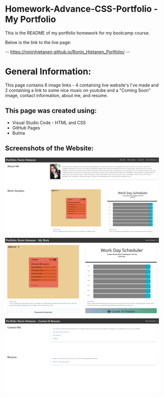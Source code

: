 # Homework-Advance-CSS-Portfolio - My Portfolio
This is the README of my portfolio homework for my bootcamp course.

Below is the link to the live page:

-- https://roninhietanen.github.io/Ronin_Hietanen_Portfolio/ --

# General Information:

This page contains 6 image links - 4 containing live website's I've made and 2 containing a link to some nice music on youtube and a "Coming Soon" image, contact information, about me, and resume.

## This page was created using:
- Visual Studio Code - HTML and CSS
- GitHub Pages
- Bulma

## Screenshots of the Website:

![Loading Page](/assets/other/profolioscreenshot.PNG?raw=true "Loading Page")

![My Work Page](/assets/other/profolioscreenshot2.PNG?raw=true "My Work Page")

![Contacts and Resume Page](/assets/other/profolioscreenshot3.PNG?raw=true "Contacts and Resume Page")
